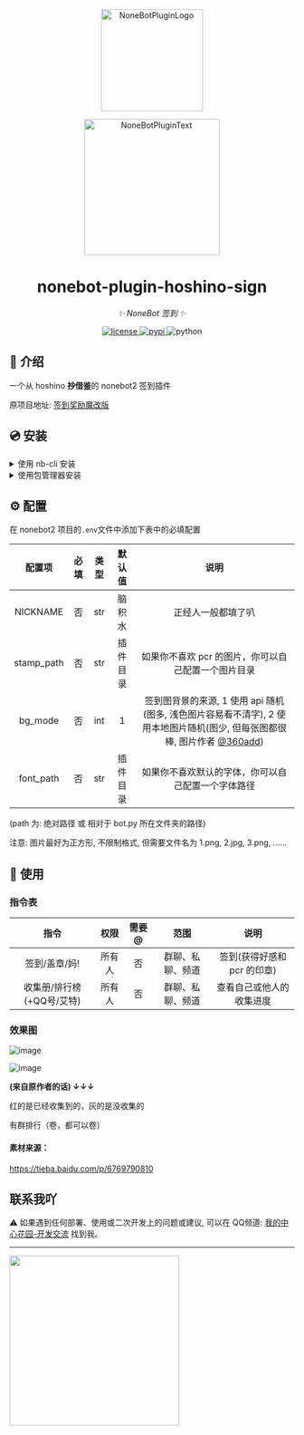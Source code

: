 <div align="center">
  <a href="https://v2.nonebot.dev/store"><img src="https://github.com/A-kirami/nonebot-plugin-template/blob/resources/nbp_logo.png" width="180" height="180" alt="NoneBotPluginLogo"></a>
  <br>
  <p><img src="https://github.com/A-kirami/nonebot-plugin-template/blob/resources/NoneBotPlugin.svg" width="240" alt="NoneBotPluginText"></p>
</div>

<div align="center">

# nonebot-plugin-hoshino-sign

_✨ NoneBot 签到 ✨_


<a href="./LICENSE">
    <img src="https://img.shields.io/github/license/zhulinyv/NJS.svg" alt="license">
</a>
<a href="https://pypi.python.org/pypi/nonebot-plugin-hoshino-sign">
    <img src="https://img.shields.io/pypi/v/nonebot-plugin-hoshino-sign.svg" alt="pypi">
</a>
<img src="https://img.shields.io/badge/python-3.9+-blue.svg" alt="python">

</div>

## 📖 介绍

一个从 hoshino **~~抄~~借鉴**的 nonebot2 签到插件

原项目地址: [签到奖励魔改版](https://github.com/SonderXiaoming/login_bonus)

## 💿 安装

<details>
<summary>使用 nb-cli 安装</summary>
在 nonebot2 项目的根目录下打开命令行, 输入以下指令即可安装

    nb plugin install nonebot-plugin-hoshino-sign

</details>

<details>
<summary>使用包管理器安装</summary>
在 nonebot2 项目的插件目录下, 打开命令行, 根据你使用的包管理器, 输入相应的安装命令

<details>
<summary>pip</summary>

    pip install nonebot-plugin-hoshino-sign
</details>
<details>
<summary>pdm</summary>

    pdm add nonebot-plugin-hoshino-sign
</details>
<details>
<summary>poetry</summary>

    poetry add nonebot-plugin-hoshino-sign
</details>
<details>
<summary>conda</summary>

    conda install nonebot-plugin-hoshino-sign
</details>

打开 nonebot2 项目根目录下的 `pyproject.toml` 文件, 在 `[tool.nonebot]` 部分追加写入

    plugins = ["nonebot_plugin_hoshino_sign"]

</details>

## ⚙️ 配置

在 nonebot2 项目的`.env`文件中添加下表中的必填配置

| 配置项 | 必填 | 类型 | 默认值 | 说明 |
|:-----:|:----:|:----:|:----:|:----:|
| NICKNAME | 否 | str | 脑积水 | 正经人一般都填了叭 |
| stamp_path | 否 | str | 插件目录 | 如果你不喜欢 pcr 的图片，你可以自己配置一个图片目录 |
| bg_mode | 否 | int | 1 | 签到图背景的来源, 1 使用 api 随机(图多, 浅色图片容易看不清字), 2 使用本地图片随机(图少, 但每张图都很棒, 图片作者 [@360add](https://github.com/)) |
| font_path | 否 | str | 插件目录 | 如果你不喜欢默认的字体，你可以自己配置一个字体路径 |

(path 为: 绝对路径 或 相对于 bot.py 所在文件夹的路径)

注意: 图片最好为正方形, 不限制格式, 但需要文件名为 1.png, 2.jpg, 3.png, ......

## 🎉 使用
### 指令表
| 指令 | 权限 | 需要@ | 范围 | 说明 |
|:-----:|:----:|:----:|:----:|:----:|
| 签到/盖章/妈! | 所有人 | 否 | 群聊、私聊、频道 | 签到(获得好感和 pcr 的印章) |
| 收集册/排行榜(+QQ号/艾特) | 所有人 | 否 | 群聊、私聊、频道 | 查看自己或他人的收集进度 |

### 效果图

![image](https://github.com/zhulinyv/nonebot_plugin_hoshino_sign/assets/66541860/786b9d2d-d49d-4f3d-bc38-9026a4128519)

![image](https://github.com/zhulinyv/nonebot_plugin_hoshino_sign/assets/66541860/637020a5-36ad-49be-a82a-d53da2e07e5e)

**(来自原作者的话) ↓↓↓**

红的是已经收集到的，灰的是没收集的

有群排行（卷，都可以卷）

#### 素材来源：

https://tieba.baidu.com/p/6769790810

## 联系我吖

⚠️ 如果遇到任何部署、使用或二次开发上的问题或建议, 可以在 QQ频道: [我的中心花园-开发交流](https://pd.qq.com/s/8bkfowg3c) 找到我。


<hr>
<img width="300px" src="https://count.getloli.com/get/@zhulinyv?theme=rule34"></img>
